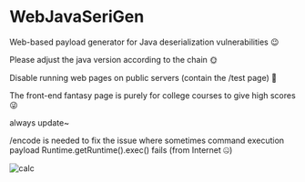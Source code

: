 # WebJavaSeriGen
Web-based payload generator for Java deserialization vulnerabilities 😉

Please adjust the java version according to the chain 🌞


Disable running web pages on public servers (contain the /test page) 🚫

The front-end fantasy page is purely for college courses to give high scores 😜

always update~

/encode is needed to fix the issue where sometimes command execution payload Runtime.getRuntime().exec() fails (from Internet 🤐)


![calc](https://github.com/user-attachments/assets/ecbe0cba-8a81-4e35-8eb6-a3d7b68819c6)
